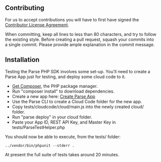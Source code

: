 Contributing
------------

For us to accept contributions you will have to first have signed the
[Contributor License Agreement].

When committing, keep all lines to less than 80 characters, and try to
follow the existing style. Before creating a pull request, squash your commits
into a single commit. Please provide ample explanation in the commit message.

Installation
------------

Testing the Parse PHP SDK involves some set-up. You'll need to create a Parse
App just for testing, and deploy some cloud code to it.

* [Get Composer], the PHP package manager.
* Run "composer install" to download dependencies.
* Create a new app here: [Create Parse App]
* Use the Parse CLI to create a Cloud Code folder for the new app.
* Copy tests/cloudcode/cloud/main.js into the newly created cloud/ folder.
* Run "parse deploy" in your cloud folder.
* Paste your App ID, REST API Key, and Master Key in tests/ParseTestHelper.php

You should now be able to execute, from the tests/ folder:

    ../vendor/bin/phpunit --stderr .

At present the full suite of tests takes around 20 minutes.


[Get Composer]: https://getcomposer.org/download/
[Contributor License Agreement]: https://developers.facebook.com/opensource/cla
[Create Parse App]: https://parse.com/apps/new
